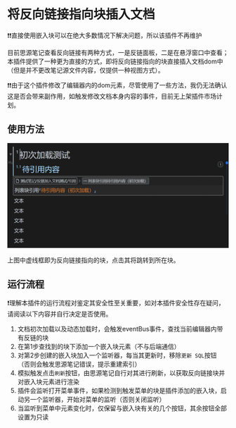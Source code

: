 # 将反向链接指向块插入文档

❗❗直接使用嵌入块可以在绝大多数情况下解决问题，所以该插件不再维护

目前思源笔记查看反向链接有两种方式，一是反链面板，二是在悬浮窗口中查看；本插件提供了一种更为直接的方式，即将反向链接指向的块直接插入文档dom中（但是并不更改笔记源文件内容，仅提供一种视图方式）。

❗❗由于这个插件修改了编辑器内的dom元素，尽管使用了一些方法，我仍无法确认这是否会带来副作用，如触发修改文档本身内容的事件，目前无上架插件市场计划。

## 使用方法

![示例](./asset/示例.PNG)

上图中虚线框即为反向链接指向的块，点击其将跳转到所在块。


## 运行流程

❗理解本插件的运行流程对鉴定其安全性至关重要，如对本插件安全性存在疑问，请阅读以下内容并自行决定是否使用。

1. 文档初次加载以及动态加载时，会触发eventBus事件，查找当前编辑器内带有反链的块
2. 在第1步查找到的块下添加一个嵌入块元素（不与后端通信）
3. 对第2步创建的嵌入块加入一个监听器，每当其更新时，移除`更新 SQL`按钮（否则会触发思源笔记错误，提示重建索引）
4. 模拟触发点击`刷新`按钮，由思源笔记自行对其进行刷新，以获取反向链接块并对嵌入块元素进行渲染
5. 插件会监听打开菜单事件，如果检测到触发菜单的块是插件添加的嵌入块，启动另一个监听器，开始对菜单的监听（否则关闭监听）
6. 当监听到菜单中元素变化时，仅保留与嵌入块有关的几个按钮，其余按钮全部设置为只读



